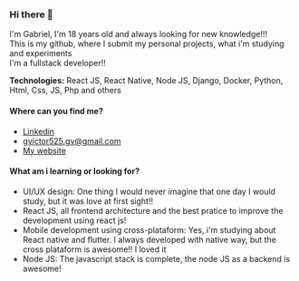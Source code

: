### Hi there 👋

I'm Gabriel, I'm 18 years old and always looking for new knowledge!!! <br>
This is my github, where I submit my personal projects, what i'm studying and experiments <br>
I'm a fullstack developer!!

**Technologies:** React JS, React Native, Node JS, Django, Docker, Python, Html, Css, JS, Php and others

#### Where can you find me?
- [Linkedin](https://linkedin.com/in/gabriel-victor-7a5425191)
- [gvictor525.gv@gmail.com](mailto:gvictor525.gv@gmail.com)
- [My website](https://gvictor.com.br)

#### What am i learning or looking for?
- UI/UX design: One thing I would never imagine that one day I would study, but it was love at first sight!!
- React JS, all frontend architecture and the best pratice to improve the development using react js!
- Mobile development using cross-plataform: Yes, i'm studying about React native and flutter. I always developed with native way, but the cross plataform is awesome!! I loved it
- Node JS: The javascript stack is complete, the node JS as a backend is awesome!

